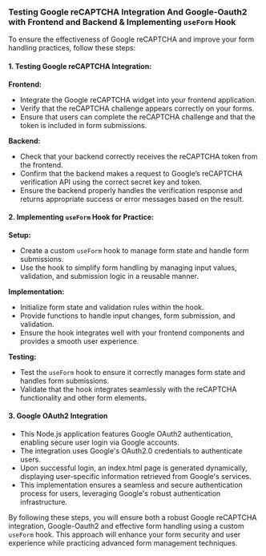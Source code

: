 
### Testing Google reCAPTCHA Integration And Google-Oauth2  with Frontend and Backend & Implementing `useForm` Hook

To ensure the effectiveness of Google reCAPTCHA and improve your form handling practices, follow these steps:

#### 1. **Testing Google reCAPTCHA Integration:**

   **Frontend:**
   - Integrate the Google reCAPTCHA widget into your frontend application.
   - Verify that the reCAPTCHA challenge appears correctly on your forms.
   - Ensure that users can complete the reCAPTCHA challenge and that the token is included in form submissions.

   **Backend:**
   - Check that your backend correctly receives the reCAPTCHA token from the frontend.
   - Confirm that the backend makes a request to Google’s reCAPTCHA verification API using the correct secret key and token.
   - Ensure the backend properly handles the verification response and returns appropriate success or error messages based on the result.

#### 2. **Implementing `useForm` Hook for Practice:**

   **Setup:**
   - Create a custom `useForm` hook to manage form state and handle form submissions.
   - Use the hook to simplify form handling by managing input values, validation, and submission logic in a reusable manner.

   **Implementation:**
   - Initialize form state and validation rules within the hook.
   - Provide functions to handle input changes, form submission, and validation.
   - Ensure the hook integrates well with your frontend components and provides a smooth user experience.

   **Testing:**
   - Test the `useForm` hook to ensure it correctly manages form state and handles form submissions.
   - Validate that the hook integrates seamlessly with the reCAPTCHA functionality and other form elements.
#### 3. Google OAuth2 Integration
   - This Node.js application features Google OAuth2 authentication, enabling secure user login via Google accounts. 
   - The integration uses Google's OAuth2.0 credentials to authenticate users. 
   - Upon successful login, an index.html page is generated dynamically, displaying user-specific information retrieved from Google's services. 
   - This implementation ensures a seamless and secure authentication process for users, leveraging Google's robust authentication infrastructure.

By following these steps, you will ensure both a robust Google reCAPTCHA integration, Google-Oauth2 and effective form handling using a custom `useForm` hook. This approach will enhance your form security and user experience while practicing advanced form management techniques.
